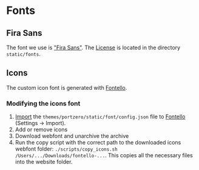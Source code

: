 # Fonts

## Fira Sans

The font we use is ["Fira Sans"](https://github.com/mozilla/Fira). The [License](themes/portzero/static/font/LICENSE) is located in the directory `static/fonts`.

## Icons

The custom icon font is generated with [Fontello](http://fontello.com/).

### Modifying the icons font

1. [Import](https://github.com/fontello/fontello/wiki/How-to-save-and-load-projects) the `themes/portzero/static/font/config.json` file
to [Fontello](http://fontello.com/) (Settings -> Import).
2. Add or remove icons
3. Download webfont and unarchive the archive
4. Run the copy script with the correct path to the downloaded icons webfont folder: `./scripts/copy_icons.sh /Users/.../Downloads/fontello-...`. This copies all the necessary files into the website folder.
